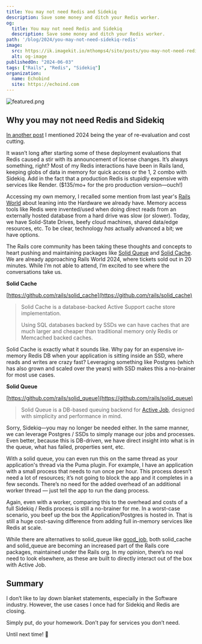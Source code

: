```yaml
---
title: You may not need Redis and Sidekiq
description: Save some money and ditch your Redis worker.
og:
  title: You may not need Redis and Sidekiq
  description: Save some money and ditch your Redis worker.
path: '/blog/2024/you-may-not-need-sidekiq-redis'
image:
  src: https://ik.imagekit.io/mthomps4/site/posts/you-may-not-need-redis-and-sidekiq/featured.jpeg
  alt: og-image
publishedOn: "2024-06-03"
tags: ["Rails", "Redis", "Sidekiq"]
organization:
  name: Echobind
  site: https://echoind.com
---
```


<img src="https://ik.imagekit.io/mthomps4/site/posts/you-may-not-need-redis-and-sidekiq/featured.jpeg" alt="featured.png" class="featured-image">

## Why you may not need Redis and Sidekiq

[In another post](https://www.mthomps4.com/blog/2024/rails-on-railway/) I mentioned 2024 being the year of re-evaluation and cost cutting.

It wasn’t long after starting some of these deployment evaluations that Redis caused a stir with its announcement of license changes. It’s always something, right? Most of my Redis interactions have been in Rails land, keeping globs of data in memory for quick access or the 1, 2 combo with Sidekiq. Add in the fact that a production Redis is stupidly expensive with services like Render. ($135/mo+ for the pro production version—ouch!)

Accessing my own memory, I recalled some mention from last year's [Rails World](https://youtu.be/iqXjGiQ_D-A?si=9qt8EAWD0jNAU6Uz&t=2796) about leaning into the Hardware we already have. Memory access tools like Redis were invented/used when doing direct reads from an externally hosted database from a hard drive was slow (or slower). Today, we have Solid-State Drives, beefy cloud machines, shared data/edge resources, etc. To be clear, technology *has* actually advanced a bit; we have options.

The Rails core community has been taking these thoughts and concepts to heart pushing and maintaining packages like [Solid Queue](https://github.com/rails/solid_queue) and [Solid Cache](https://github.com/rails/solid_cache).  We are already approaching Rails World 2024, where tickets sold out in 20 minutes. While I’m not able to attend, I’m excited to see where the conversations take us.

**Solid Cache**

[https://github.com/rails/solid_cache](https://github.com/rails/solid_cache)

> Solid Cache is a database-backed Active Support cache store implementation.
>
>
> Using SQL databases backed by SSDs we can have caches that are much larger and cheaper than traditional memory only Redis or Memcached backed caches.
>

Solid Cache is exactly what it sounds like. Why pay for an expensive in-memory Redis DB when your application is sitting inside an SSD, where reads and writes are crazy fast? Leveraging something like Postgres (which has also grown and scaled over the years) with SSD makes this a no-brainer for most use cases.

**Solid Queue**

[https://github.com/rails/solid_queue](https://github.com/rails/solid_queue)

> Solid Queue is a DB-based queuing backend for [Active Job](https://edgeguides.rubyonrails.org/active_job_basics.html), designed with simplicity and performance in mind.
>

Sorry, Sidekiq—you may no longer be needed either. In the same manner, we can leverage Postgres / SSDs to simply manage our jobs and processes. Even better, because this is DB-driven, we have direct insight into what is in the queue, what has failed, properties sent, etc.

With a solid queue, you can even run this on the same thread as your application's thread via the Puma plugin. For example, I have an application with a small process that needs to run once per hour. This process doesn’t need a lot of resources; it’s not going to block the app and it completes in a few seconds. There’s no need for the added overhead of an additional worker thread — just tell the app to run the dang process.

Again, even with a worker, comparing this to the overhead and costs of a full Sidekiq / Redis process is still a no-brainer for me. In a worst-case scenario, you beef up the box the Application/Postgres is hosted in. That is still a huge cost-saving difference from adding full in-memory services like Redis at scale.

While there are alternatives to solid_queue like [good_job](https://github.com/bensheldon/good_job), both solid_cache and solid_queue are becoming an increased part of the Rails core packages, maintained under the Rails org. In my opinion, there’s no real need to look elsewhere, as these are built to directly interact out of the box with Active Job.

## Summary

I don’t like to lay down blanket statements, especially in the Software industry. However, the use cases I once had for Sidekiq and Redis are closing.

Simply put, do your homework.
Don’t pay for services you don’t need.

Until next time! 🙂
